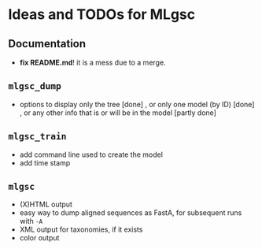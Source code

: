 
Ideas and TODOs for MLgsc
=========================

Documentation
-------------

* **fix README.md**! it is a mess due to a merge.

`mlgsc_dump`
------------

* options to display only the tree [done] , or only one model (by ID) [done] , or any other info that is or will be in the model [partly done]

`mlgsc_train`
-------------

* add command line used to create the model
* add time stamp

`mlgsc`
-------

* (X)HTML output
* easy way to dump aligned sequences as FastA, for subsequent runs with `-A`
* XML output for taxonomies, if it exists
* color output

